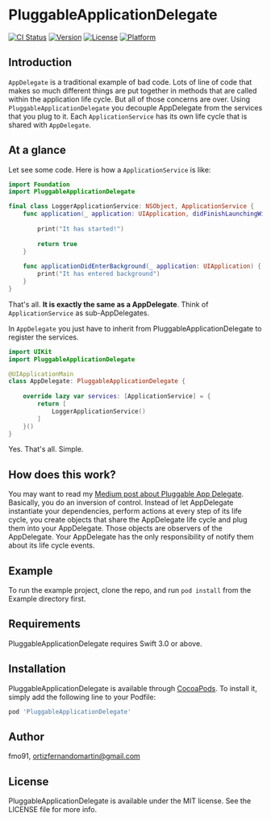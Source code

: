 # PluggableApplicationDelegate

[![CI Status](http://img.shields.io/travis/fmo91/PluggableApplicationDelegate.svg?style=flat)](https://travis-ci.org/fmo91/PluggableApplicationDelegate)
[![Version](https://img.shields.io/cocoapods/v/PluggableApplicationDelegate.svg?style=flat)](http://cocoapods.org/pods/PluggableApplicationDelegate)
[![License](https://img.shields.io/cocoapods/l/PluggableApplicationDelegate.svg?style=flat)](http://cocoapods.org/pods/PluggableApplicationDelegate)
[![Platform](https://img.shields.io/cocoapods/p/PluggableApplicationDelegate.svg?style=flat)](http://cocoapods.org/pods/PluggableApplicationDelegate)

## Introduction
`AppDelegate` is a traditional example of bad code. Lots of line of code that makes so much different things are put together in methods that are called within the application life cycle. But all of those concerns are over.
Using `PluggableApplicationDelegate` you decouple AppDelegate from the services that you plug to it. Each `ApplicationService` has its own life cycle that is shared with `AppDelegate`. 

## At a glance
Let see some code.
Here is how a `ApplicationService` is like:

```swift
import Foundation
import PluggableApplicationDelegate

final class LoggerApplicationService: NSObject, ApplicationService {
    func application(_ application: UIApplication, didFinishLaunchingWithOptions launchOptions: [UIApplicationLaunchOptionsKey : Any]? = nil) -> Bool {
        
        print("It has started!")
        
        return true
    }
    
    func applicationDidEnterBackground(_ application: UIApplication) {
        print("It has entered background")
    }
}
```

That's all. **It is exactly the same as a AppDelegate**. Think of `ApplicationService` as sub-AppDelegates.

In `AppDelegate` you just have to inherit from PluggableApplicationDelegate to register the services.

```swift
import UIKit
import PluggableApplicationDelegate

@UIApplicationMain
class AppDelegate: PluggableApplicationDelegate {
    
    override lazy var services: [ApplicationService] = {
        return [
            LoggerApplicationService()
        ]
    }()
}
```

Yes. That's all. Simple.

## How does this work?

You may want to read my [Medium post about Pluggable App Delegate](https://medium.com/ios-os-x-development/pluggableapplicationdelegate-e50b2c5d97dd#.sz50l4d0l).
Basically, you do an inversion of control. Instead of let AppDelegate instantiate your dependencies, perform actions at every step of its life cycle, you create objects that share the AppDelegate life cycle and plug them into your AppDelegate.
Those objects are observers of the AppDelegate. Your AppDelegate has the only responsibility of notify them about its life cycle events.

## Example

To run the example project, clone the repo, and run `pod install` from the Example directory first.

## Requirements

PluggableApplicationDelegate requires Swift 3.0 or above.

## Installation

PluggableApplicationDelegate is available through [CocoaPods](http://cocoapods.org). To install
it, simply add the following line to your Podfile:

```ruby
pod 'PluggableApplicationDelegate'
```

## Author

fmo91, ortizfernandomartin@gmail.com

## License

PluggableApplicationDelegate is available under the MIT license. See the LICENSE file for more info.
